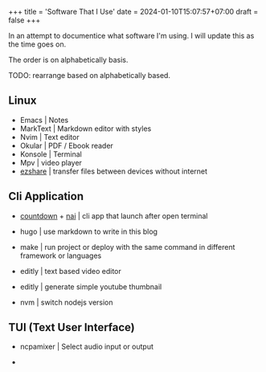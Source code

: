 +++
title = 'Software That I Use'
date = 2024-01-10T15:07:57+07:00
draft = false
+++

In an attempt to documentice what software I'm using. I will update this as the time goes on.

The order is on alphabetically basis.

TODO: rearrange based on alphabetically based.

## Linux

- Emacs | Notes
- MarkText | Markdown editor with styles
- Nvim | Text editor
- Okular | PDF / Ebook reader
- Konsole | Terminal
- Mpv | video player
- [ezshare](https://github.com/mifi/ezshare) | transfer files between devices without internet

## Cli Application

* [countdown](https://github.com/aldernero/countdown) + [nai](https://github.com/azzamsa/nai?tab=readme-ov-file) | cli app that launch after open terminal

* hugo | use markdown to write in this blog

* make | run project or deploy with the same command in different framework or languages

* editly | text based video editor

* editly | generate simple youtube thumbnail 

* nvm | switch nodejs version

## TUI (Text User Interface)

* ncpamixer | Select audio input or output

* 
